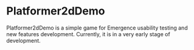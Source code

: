 # Platformer2dDemo

Platformer2dDemo is a simple game for Emergence usability testing and new features development.
Currently, it is in a very early stage of development.
